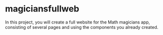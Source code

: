 # magiciansfullweb
In this project, you will create a full website for the Math magicians app, consisting of several pages and using the components you already created.
